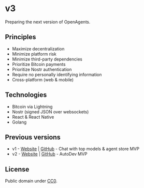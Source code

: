 # v3

Preparing the next version of OpenAgents.

## Principles

- Maximize decentralization
- Minimize platform risk
- Minimize third-party dependencies
- Prioritize Bitcoin payments
- Prioritize Nostr authentication
- Require no personally identifying information
- Cross-platform (web & mobile)

## Technologies

- Bitcoin via Lightning
- Nostr (signed JSON over websockets)
- React & React Native
- Golang

## Previous versions

- v1 - [Website](https://chat.openagents.com) | [GitHub](https://github.com/OpenAgentsInc/openagents) - Chat with top models & agent store MVP
- v2 - [Website](https://openagents.com) | [GitHub](https://github.com/openAgentsInc/v2) - AutoDev MVP

## License

Public domain under [CC0](https://github.com/OpenAgentsInc/v3?tab=CC0-1.0-1-ov-file#readme).
